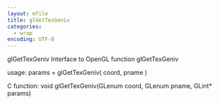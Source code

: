 ```yaml
---
layout: mfile
title: glGetTexGeniv
categories:
  - wrap
encoding: UTF-8
---
```


glGetTexGeniv  Interface to OpenGL function glGetTexGeniv

usage:  params = glGetTexGeniv( coord, pname )

C function:  void glGetTexGeniv(GLenum coord, GLenum pname, GLint\* params)